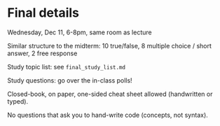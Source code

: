 # Final details

Wednesday, Dec 11, 6-8pm, same room as lecture

Similar structure to the midterm:
10 true/false, 8 multiple choice / short answer, 2 free response

Study topic list: see `final_study_list.md`

Study questions: go over the in-class polls!

Closed-book, on paper, one-sided cheat sheet allowed (handwritten or typed).

No questions that ask you to hand-write code
(concepts, not syntax).
